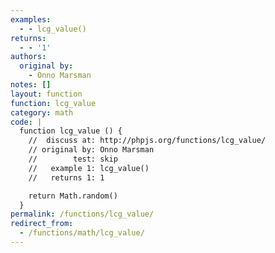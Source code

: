 ```yaml
---
examples:
  - - lcg_value()
returns:
  - - '1'
authors:
  original by:
    - Onno Marsman
notes: []
layout: function
function: lcg_value
category: math
code: |
  function lcg_value () {
    //  discuss at: http://phpjs.org/functions/lcg_value/
    // original by: Onno Marsman
    //        test: skip
    //   example 1: lcg_value()
    //   returns 1: 1

    return Math.random()
  }
permalink: /functions/lcg_value/
redirect_from:
  - /functions/math/lcg_value/
---
```


<!-- WARNING! This file is auto generated by `npm run web:inject`, do not edit by hand -->
